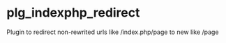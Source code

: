 # plg_indexphp_redirect
Plugin to redirect non-rewrited urls like /index.php/page to new like /page
